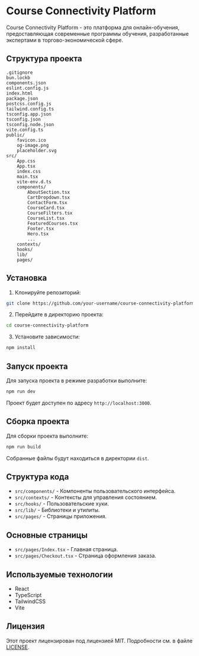 # Course Connectivity Platform

Course Connectivity Platform - это платформа для онлайн-обучения, предоставляющая современные программы обучения, разработанные экспертами в торгово-экономической сфере.

## Структура проекта

```
.gitignore
bun.lockb
components.json
eslint.config.js
index.html
package.json
postcss.config.js
tailwind.config.ts
tsconfig.app.json
tsconfig.json
tsconfig.node.json
vite.config.ts
public/
    favicon.ico
    og-image.png
    placeholder.svg
src/
    App.css
    App.tsx
    index.css
    main.tsx
    vite-env.d.ts
    components/
        AboutSection.tsx
        CartDropdown.tsx
        ContactForm.tsx
        CourseCard.tsx
        CourseFilters.tsx
        CourseList.tsx
        FeaturedCourses.tsx
        Footer.tsx
        Hero.tsx
        ...
    contexts/
    hooks/
    lib/
    pages/
```

## Установка

1. Клонируйте репозиторий:

```sh
git clone https://github.com/your-username/course-connectivity-platform.git
```

2. Перейдите в директорию проекта:

```sh
cd course-connectivity-platform
```

3. Установите зависимости:

```sh
npm install
```

## Запуск проекта

Для запуска проекта в режиме разработки выполните:

```sh
npm run dev
```

Проект будет доступен по адресу `http://localhost:3000`.

## Сборка проекта

Для сборки проекта выполните:

```sh
npm run build
```

Собранные файлы будут находиться в директории `dist`.

## Структура кода

- `src/components/` - Компоненты пользовательского интерфейса.
- `src/contexts/` - Контексты для управления состоянием.
- `src/hooks/` - Пользовательские хуки.
- `src/lib/` - Библиотеки и утилиты.
- `src/pages/` - Страницы приложения.

## Основные страницы

- `src/pages/Index.tsx` - Главная страница.
- `src/pages/Checkout.tsx` - Страница оформления заказа.

## Используемые технологии

- React
- TypeScript
- TailwindCSS
- Vite

## Лицензия

Этот проект лицензирован под лицензией MIT. Подробности см. в файле [LICENSE](LICENSE).